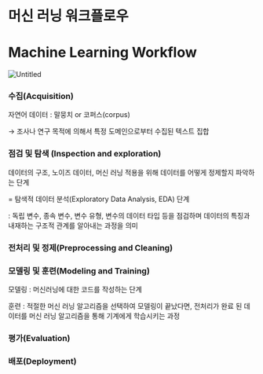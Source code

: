 # 머신 러닝 워크플로우

# ****Machine Learning Workflow****

![Untitled](%E1%84%86%E1%85%A5%E1%84%89%E1%85%B5%E1%86%AB%20%E1%84%85%E1%85%A5%E1%84%82%E1%85%B5%E1%86%BC%20%E1%84%8B%E1%85%AF%E1%84%8F%E1%85%B3%E1%84%91%E1%85%B3%E1%86%AF%E1%84%85%E1%85%A9%E1%84%8B%E1%85%AE%20eff49705ca2144acb27cfdc4491ebe4d/Untitled.png)

### ****수집(Acquisition)****

자연어 데이터 : 말뭉치 or 코퍼스(corpus) 

→ 조사나 연구 목적에 의해서 특정 도메인으로부터 수집된 텍스트 집합

### 점검 및 탐색 (****Inspection and exploration)****

데이터의 구조, 노이즈 데이터, 머신 러닝 적용을 위해 데이터를 어떻게 정제할지 파악하는 단계

= 탐색적 데이터 분석(Exploratory Data Analysis, EDA) 단계

: 독립 변수, 종속 변수, 변수 유형, 변수의 데이터 타입 등을 점검하며 데이터의 특징과 내재하는 구조적 관계를 알아내는 과정을 의미

### ****전처리 및 정제(Preprocessing and Cleaning)****

### ****모델링 및 훈련(Modeling and Training)****

모델링 : 머신러닝에 대한 코드를 작성하는 단계 

훈련 : 적절한 머신 러닝 알고리즘을 선택하여 모델링이 끝났다면, 전처리가 완료 된 데이터를 머신 러닝 알고리즘을 통해 기계에게 학습시키는 과정 

### ****평가(Evaluation)****

### ****배포(Deployment)****